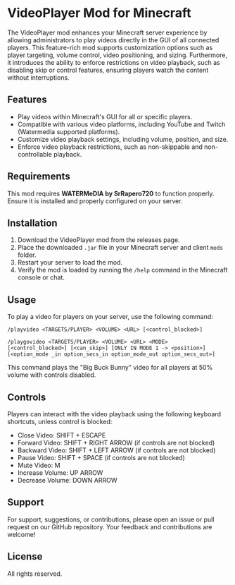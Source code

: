 # VideoPlayer Mod for Minecraft

The VideoPlayer mod enhances your Minecraft server experience by allowing administrators to play videos directly in the GUI of all connected players. This feature-rich mod supports customization options such as player targeting, volume control, video positioning, and sizing. Furthermore, it introduces the ability to enforce restrictions on video playback, such as disabling skip or control features, ensuring players watch the content without interruptions.

## Features

- Play videos within Minecraft's GUI for all or specific players.
- Compatible with various video platforms, including YouTube and Twitch (Watermedia supported platforms).
- Customize video playback settings, including volume, position, and size.
- Enforce video playback restrictions, such as non-skippable and non-controllable playback.

## Requirements

This mod requires **WATERMeDIA by SrRapero720** to function properly. Ensure it is installed and properly configured on your server.

## Installation

1. Download the VideoPlayer mod from the releases page.
2. Place the downloaded `.jar` file in your Minecraft server and client `mods` folder.
3. Restart your server to load the mod.
4. Verify the mod is loaded by running the `/help` command in the Minecraft console or chat.

## Usage

To play a video for players on your server, use the following command:

```plaintext
/playvideo <TARGETS/PLAYER> <VOLUME> <URL> [<control_blocked>]
```
```plaintext
/playgovideo <TARGETS/PLAYER> <VOLUME> <URL> <MODE> [<control_blocked>] [<can_skip>] [ONLY IN MODE 1 -> <position>] [<option_mode _in option_secs_in option_mode_out option_secs_out>]
```
This command plays the "Big Buck Bunny" video for all players at 50% volume with controls disabled.

## Controls
Players can interact with the video playback using the following keyboard shortcuts, unless control is blocked:

- Close Video: SHIFT + ESCAPE
- Forward Video: SHIFT + RIGHT ARROW (if controls are not blocked)
- Backward Video: SHIFT + LEFT ARROW (if controls are not blocked)
- Pause Video: SHIFT + SPACE (if controls are not blocked)
- Mute Video: M
- Increase Volume: UP ARROW
- Decrease Volume: DOWN ARROW

## Support
For support, suggestions, or contributions, please open an issue or pull request on our GitHub repository. Your feedback and contributions are welcome!

## License
All rights reserved.

